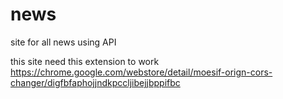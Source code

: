 # news
site for all news using API


this site need this extension to work
https://chrome.google.com/webstore/detail/moesif-orign-cors-changer/digfbfaphojjndkpccljibejjbppifbc
